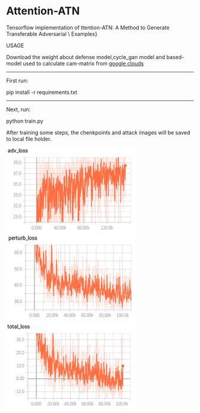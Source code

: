 Attention-ATN
======
Tensorflow implementation of ttention-ATN: A Method to Generate Transferable Adversarial \\
Examples}

USAGE

Download the weight about defense model,cycle_gan model and based-model used to calculate cam-matrix from
[google clouds](https://drive.google.com/open?id=1bhQ43GSrG2JkiLgh4QedYPPrhgJd6rzG "x")

------
First run:

pip install -r requirements.txt

------
Next, run:

python train.py

After training some steps, the chenkpoints and attack images will be saved to local file holder.

![adv_loss.png](adv_loss.png "百度图片")
![perturb_loss.png](perturb_loss.png "百度图片")
![total_loss.png](total_loss.png "百度图片")
